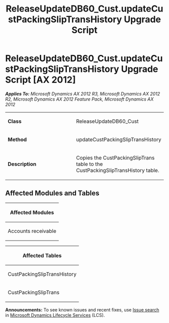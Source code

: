 ﻿---
title: ReleaseUpdateDB60_Cust.updateCustPackingSlipTransHistory Upgrade Script
TOCTitle: ReleaseUpdateDB60_Cust.updateCustPackingSlipTransHistory Upgrade Script
ms:assetid: 76f61282-83b5-e9d3-8b2b-2fa06297f1df
ms:mtpsurl: https://msdn.microsoft.com/en-us/library/JJ719345(v=AX.60)
ms:contentKeyID: 49709135
ms.date: 05/18/2015
mtps_version: v=AX.60
---

# ReleaseUpdateDB60\_Cust.updateCustPackingSlipTransHistory Upgrade Script [AX 2012]


_**Applies To:** Microsoft Dynamics AX 2012 R3, Microsoft Dynamics AX 2012 R2, Microsoft Dynamics AX 2012 Feature Pack, Microsoft Dynamics AX 2012_

<table>
<colgroup>
<col style="width: 50%" />
<col style="width: 50%" />
</colgroup>
<tbody>
<tr class="odd">
<td><p><strong>Class</strong></p></td>
<td><p>ReleaseUpdateDB60_Cust</p></td>
</tr>
<tr class="even">
<td><p><strong>Method</strong></p></td>
<td><p>updateCustPackingSlipTransHistory</p></td>
</tr>
<tr class="odd">
<td><p><strong>Description</strong></p></td>
<td><p>Copies the CustPackingSlipTrans table to the CustPackingSlipTransHistory table.</p></td>
</tr>
</tbody>
</table>


## Affected Modules and Tables

<table>
<colgroup>
<col style="width: 100%" />
</colgroup>
<thead>
<tr class="header">
<th><p>Affected Modules</p></th>
</tr>
</thead>
<tbody>
<tr class="odd">
<td><p>Accounts receivable</p></td>
</tr>
</tbody>
</table>


<table>
<colgroup>
<col style="width: 100%" />
</colgroup>
<thead>
<tr class="header">
<th><p>Affected Tables</p></th>
</tr>
</thead>
<tbody>
<tr class="odd">
<td><p>CustPackingSlipTransHistory</p></td>
</tr>
<tr class="even">
<td><p>CustPackingSlipTrans</p></td>
</tr>
</tbody>
</table>

  
**Announcements:** To see known issues and recent fixes, use [Issue search](http://go.microsoft.com/fwlink/?linkid=389258) in [Microsoft Dynamics Lifecycle Services](http://go.microsoft.com/fwlink/?linkid=306505) (LCS).

